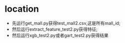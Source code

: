 # location
- 先运行get_mall.py获得test_mall2.csv,这是所有mall_id;
- 然后运行extract_feature_test2.py获得特征;
- 然后运行xgb_test2.py或者gart_test2.py获得结果

